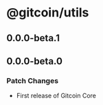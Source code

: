 # @gitcoin/utils

## 0.0.0-beta.1

## 0.0.0-beta.0

### Patch Changes

- First release of Gitcoin Core
